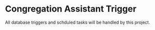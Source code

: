 # Congregation Assistant Trigger

All database triggers and schduled tasks will be handled by this project.